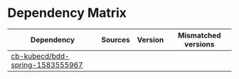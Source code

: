 # Dependency Matrix

Dependency | Sources | Version | Mismatched versions
---------- | ------- | ------- | -------------------
[cb-kubecd/bdd-spring-1583555967](https://github.com/cb-kubecd/bdd-spring-1583555967.git) |  | []() | 
